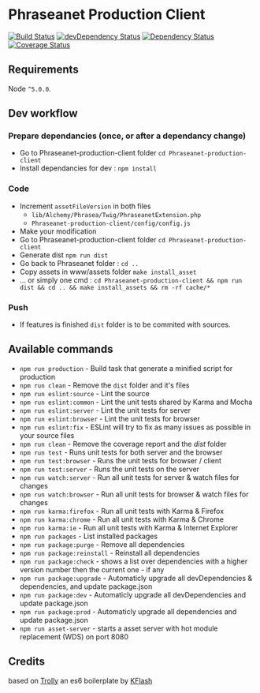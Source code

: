 # Phraseanet Production Client
[![Build Status](https://travis-ci.org/alchemy-fr/Phraseanet-production-client.svg?branch=master)](https://travis-ci.org/alchemy-fr/Phraseanet-production-client)
[![devDependency Status](https://david-dm.org/alchemy-fr/Phraseanet-production-client/dev-status.svg)](https://david-dm.org/alchemy-fr/Phraseanet-production-client#info=devDependencies)
[![Dependency Status](https://david-dm.org/alchemy-fr/Phraseanet-production-client.svg)](https://david-dm.org/alchemy-fr/Phraseanet-production-client)
[![Coverage Status](https://coveralls.io/repos/github/alchemy-fr/Phraseanet-production-client/badge.svg?branch=master)](https://coveralls.io/github/alchemy-fr/Phraseanet-production-client?branch=master)


## Requirements

Node `^5.0.0`.

## Dev workflow

### Prepare dependancies (once, or after a dependancy change)
 - Go to Phraseanet-production-client folder ```cd Phraseanet-production-client```
 - Install dependancies for dev : ```npm install```

### Code
 - Increment `assetFileVersion` in both files
    - `lib/Alchemy/Phrasea/Twig/PhraseanetExtension.php`
    -  `Phraseanet-production-client/config/config.js`
 - Make your modification
 - Go to Phraseanet-production-client folder ```cd Phraseanet-production-client```
 - Generate dist ```npm run dist```
 - Go back to Phraseanet folder : ```cd ..```
 - Copy assets in www/assets folder ```make install_asset```
 - ... or simply one cmd : ```cd Phraseanet-production-client && npm run dist && cd .. && make install_assets && rm -rf cache/*```

### Push
 - If features is finished ```dist``` folder is to be commited with sources.

## Available commands

* `npm run production` - Build task that generate a minified script for production
* `npm run clean` - Remove the `dist` folder and it's files
* `npm run eslint:source` - Lint the source
* `npm run eslint:common` - Lint the unit tests shared by Karma and Mocha
* `npm run eslint:server` - Lint the unit tests for server
* `npm run eslint:browser` - Lint the unit tests for browser
* `npm run eslint:fix` - ESLint will try to fix as many issues as possible in your source files
* `npm run clean` - Remove the coverage report and the *dist* folder
* `npm run test` - Runs unit tests for both server and the browser
* `npm run test:browser` - Runs the unit tests for browser / client
* `npm run test:server` - Runs the unit tests on the server
* `npm run watch:server` - Run all unit tests for server & watch files for changes
* `npm run watch:browser` - Run all unit tests for browser & watch files for changes
* `npm run karma:firefox` - Run all unit tests with Karma & Firefox
* `npm run karma:chrome` - Run all unit tests with Karma & Chrome
* `npm run karma:ie` - Run all unit tests with Karma & Internet Explorer
* `npm run packages` - List installed packages
* `npm run package:purge` - Remove all dependencies
* `npm run package:reinstall` - Reinstall all dependencies
* `npm run package:check` - shows a list over dependencies with a higher version number then the current one - if any
* `npm run package:upgrade` - Automaticly upgrade all devDependencies & dependencies, and update package.json
* `npm run package:dev` - Automaticly upgrade all devDependencies and update package.json
* `npm run package:prod` - Automaticly upgrade all dependencies and update package.json
* `npm run asset-server` - starts a asset server with hot module replacement (WDS) on port 8080

## Credits

based on [Trolly](https://github.com/Kflash/trolly) an es6 boilerplate by [KFlash](https://github.com/kflash)
